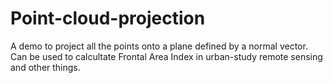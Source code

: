 # Point-cloud-projection
A demo to project all the points onto a plane defined by a normal vector. Can be used to calcultate Frontal Area Index in urban-study remote sensing and other things.
